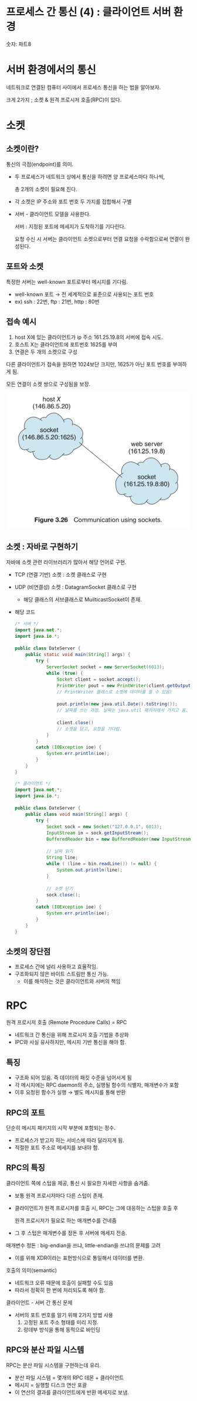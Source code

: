 # 프로세스 간 통신 (4) : 클라이언트 서버 환경

숫자: 파트8

# 서버 환경에서의 통신

네트워크로 연결된 컴퓨터 사이에서 프로세스 통신을 하는 법을 알아보자.

크게 2가지 ; 소켓 & 원격 프로시저 호출(RPC)이 있다.

# 소켓

## 소켓이란?

통신의 극점(endpoint)를 의미.

- 두 프로세스가 네트워크 상에서 통신을 하려면 양 프로세스마다 하나씩,
    
    총 2개의 소켓이 필요해 진다.
    
- 각 소켓은 IP 주소와 포트 번호 두 가지를 접합해서 구별
- 서버 - 클라이언트 모델을 사용한다.
    
    서버 : 지정된 포트에 메세지가 도착하기를 기다린다.
    
    요청 수신 시 서버는 클라이언트 소켓으로부터 연결 요청을 수락함으로써 연결이 완성된다.
    

## 포트와 소켓

특정한 서버는 well-known 포트로부터 메시지를 기다림.

- well-known 포트 → 전 세계적으로 표준으로 사용되는 포트 번호
- ex) ssh : 22번, ftp : 21번, http : 80번

## 접속 예시

1. host X에 있는 클라이언트가 
ip 주소 161.25.19.8의 서버에 접속 시도.
2. 호스트 X는 클라이언트에 
포트번호 1625를 부여
3. 연결은 두 개의 소켓으로 구성

다른 클라이언트가 접속을 원하면
1024보단 크지만, 1625가 아닌 포트 번호를
부여하게 됨.

모든 연결이 소켓 쌍으로 구성됨을 보장.

![Untitled](./참고파일/3-6-0.png)

## 소켓 : 자바로 구현하기

자바에 소켓 관련 라이브러리가 많아서 해당 언어로 구현.

- TCP (연결 기반) 소켓 : 소켓 클래스로 구현
- UDP (비연결성) 소켓 : DatagramSocket 클래스로 구현
    - 해당 클래스의 서브클래스로 MuilticastSocket이 존재.

- 해당 코드
    
    ```java
    /* 서버 */
    import java.net.*;
    import java.io.*;
    
    public class DateServer {
    	public static void main(String[] args) {
    		try {
    			ServerSocket socket = new ServerSocket(6013);
    			while (true) {
    				Socket client = socket.accept();
    				PrintWriter pout = new PrintWriter(client.getOutputStream(), true);
    				// PrintWriter 클래스로 소켓에 데이터를 쓸 수 있음)
    				
    				pout.println(new java.util.Date().toString());
    				// 날짜를 쓰는 과정. 날짜는 java.util 패키지에서 가지고 옴.
    
    				client.close()
    				// 소켓을 닫고, 요청을 기다림.
    			}
    		}
    		catch (IOException ioe) {
    			System.err.println(ioe);
    		}
    	}
    }
    ```
    
    ```java
    /* 클라이언트 */
    import java.net.*;
    import java.io.*;
    
    public class DateServer {
    	public class void main(String[] args) {
    		try {
    			Socket sock = new Socket("127.0.0.1", 6013);
    			InputStream in = sock.getInputStream();
    			BufferedReader bin = new BufferedReader(new InputStreamReader(in));
    			
    			// 날짜 읽기
    			String line;
    			while ( (line = bin.readLine()) != null) {
    				System.out.println(line);
    			}
    
    			// 소켓 닫기
    			sock.close();
    		}
    		catch (IOException ioe) {
    			System.err.println(ioe);
    		}
    	}
    }
    ```
    

## 소켓의 장단점

- 프로세스 간에 널리 사용하고 효율적임.
- 구조화되지 않은 바이트 스트림만 통신 가능.
    - 이를 해석하는 것은 클라이언트와 서버의 책임

# RPC

원격 프로시저 호출 (Remote Procedure Calls) = RPC

- 네트워크 간 통신을 위해 프로시저 호출 기법을 추상화
- IPC와 사실 유사하지만, 메시지 기반 통신을 해야 함.

## 특징

- 구조화 되어 있음. 즉 데이터의 패킷 수준을 넘어서게 됨
- 각 메시지에는 RPC daemon의 주소, 실행될 함수의 식별자, 매개변수가 포함
- 이후 요청된 함수가 실행 → 별도 메시지를 통해 반환

## RPC의 포트

단순히 메시지 패키지의 시작 부분에 포함되는 정수.

- 프로세스가 받고자 하는 서비스에 따라 달라지게 됨.
- 적절한 포트 주소로 메세지를 보내야 함.

## RPC의 특징

클라이언트 쪽에 스텁을 제공, 통신 시 필요한 자세한 사항을 숨겨줌.

- 보통 원격 프로시저마다 다른 스텁이 존재.
- 클라이언트가 원격 프로시저를 호출 시, RPC는 그에 대응하는 스텁을 호출 후
    
    원격 프로시저가 필요로 하는 매개변수를 건네줌
    
- 그 후 스텁은 매개변수를 정돈 후 서버에 메세지 전송.

매개변수 정돈 : big-endian을 쓰냐, little-endian을 쓰냐의 문제를 고려

- 이를 위해 XDR이라는 표현방식으로 통일해서 데이터를 변환.

호출의 의미(semantic)

- 네트워크 오류 때문에 호출이 실패할 수도 있음
- 따라서 정확히 한 번에 처리되도록 해야 함.

클라이언트 - 서버 간 통신 문제

- 서버의 포트 번호를 알기 위해 2가지 방법 사용
    1. 고정된 포트 주소 형태를 미리 지정.
    2. 랑데부 방식을 통해 동적으로 바인딩

## RPC와 분산 파일 시스템

RPC는 분산 파일 시스템을 구현하는데 유리.

- 분산 파일 시스템 = 몇개의 RPC 데몬 + 클라이언트
- 메시지 = 실행할 디스크 연산 포괄
- 이 연산의 결과를 클라이언트에게 반환 메세지로 보냄.